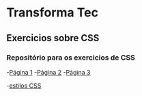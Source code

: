 # Transforma Tec

## Exercicios sobre CSS

### Repositório para os exercicios de CSS

-[Página 1](./Aula21/paginas/pagina1.html)
-[Página 2](./Aula21/paginas/pagina2.html)
-[Página 3](./Aula21/paginas/pagina3.html)

-[estilos CSS](./Aula21/estilos/estilos.css)